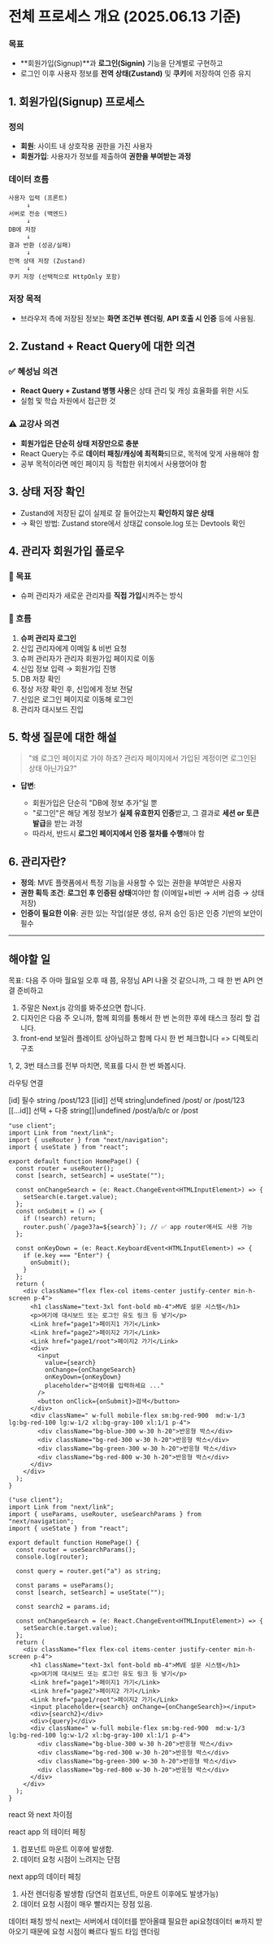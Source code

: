 # 전체 프로세스 개요 (2025.06.13 기준)

### 목표

- **회원가입(Signup)**과 **로그인(Signin)** 기능을 단계별로 구현하고
- 로그인 이후 사용자 정보를 **전역 상태(Zustand)** 및 **쿠키**에 저장하여 인증 유지

## 1. 회원가입(Signup) 프로세스

### 정의

- **회원**: 사이트 내 상호작용 권한을 가진 사용자
- **회원가입**: 사용자가 정보를 제출하여 **권한을 부여받는 과정**

### 데이터 흐름

```
사용자 입력 (프론트)
     ↓
서버로 전송 (백엔드)
     ↓
DB에 저장
     ↓
결과 반환 (성공/실패)
     ↓
전역 상태 저장 (Zustand)
     ↓
쿠키 저장 (선택적으로 HttpOnly 포함)
```

### 저장 목적

- 브라우저 측에 저장된 정보는 **화면 조건부 렌더링**, **API 호출 시 인증** 등에 사용됨.

## 2. Zustand + React Query에 대한 의견

### ✅ 혜성님 의견

- **React Query + Zustand 병행 사용**은 상태 관리 및 캐싱 효율화를 위한 시도
- 실험 및 학습 차원에서 접근한 것

### ⚠ 교강사 의견

- **회원가입은 단순히 상태 저장만으로 충분**
- React Query는 주로 **데이터 패칭/캐싱에 최적화**되므로, 목적에 맞게 사용해야 함
- 공부 목적이라면 메인 페이지 등 적합한 위치에서 사용했어야 함

## 3. 상태 저장 확인

- Zustand에 저장된 값이 실제로 잘 들어갔는지 **확인하지 않은 상태**
- → 확인 방법: Zustand store에서 상태값 console.log 또는 Devtools 확인

## 4. 관리자 회원가입 플로우

### 🎯 목표

- 슈퍼 관리자가 새로운 관리자를 **직접 가입**시켜주는 방식

### 🔄 흐름

1. **슈퍼 관리자 로그인**
2. 신입 관리자에게 이메일 & 비번 요청
3. 슈퍼 관리자가 관리자 회원가입 페이지로 이동
4. 신입 정보 입력 → 회원가입 진행
5. DB 저장 확인
6. 정상 저장 확인 후, 신입에게 정보 전달
7. 신입은 로그인 페이지로 이동해 로그인
8. 관리자 대시보드 진입

## 5. 학생 질문에 대한 해설

> "왜 로그인 페이지로 가야 하죠? 관리자 페이지에서 가입된 계정이면 로그인된 상태 아닌가요?"

- **답변**:

  - 회원가입은 단순히 "DB에 정보 추가"일 뿐
  - "로그인"은 해당 계정 정보가 **실제 유효한지 인증**받고, 그 결과로 **세션 or 토큰 발급**을 받는 과정
  - 따라서, 반드시 **로그인 페이지에서 인증 절차를 수행**해야 함

## 6. 관리자란?

- **정의**: MVE 플랫폼에서 특정 기능을 사용할 수 있는 권한을 부여받은 사용자
- **권한 획득 조건**: **로그인 후 인증된 상태**여야만 함 (이메일+비번 → 서버 검증 → 상태 저장)
- **인증이 필요한 이유**: 권한 있는 작업(설문 생성, 유저 승인 등)은 인증 기반의 보안이 필수

---

## 해야할 일

목표: 다음 주 아마 월요일 오후 때 쯤, 유정님 API 나올 것 같으니까, 그 때 한 번 API 연결 준비하고

1. 주말은 Next.js 강의를 봐주셨으면 합니다.
2. 디자인은 다음 주 오니까, 함께 회의를 통해서 한 번 논의한 후에 태스크 정리 할 겁니다.
3. front-end 보일러 플레이트 상아님하고 함께 다시 한 번 체크합니다 => 디렉토리 구조

1, 2, 3번 태스크를 전부 마치면, 목표를 다시 한 번 봐봅시다.

라우팅 연결

[id] 필수 string /post/123
[[id]] 선택 string|undefined /post/ or /post/123
[[...id]] 선택 + 다중 string[]|undefined /post/a/b/c or /post

```tsx
"use client";
import Link from "next/link";
import { useRouter } from "next/navigation";
import { useState } from "react";

export default function HomePage() {
  const router = useRouter();
  const [search, setSearch] = useState("");

  const onChangeSearch = (e: React.ChangeEvent<HTMLInputElement>) => {
    setSearch(e.target.value);
  };
  const onSubmit = () => {
    if (!search) return;
    router.push(`/page3?a=${search}`); // ✅ app router에서도 사용 가능
  };

  const onKeyDown = (e: React.KeyboardEvent<HTMLInputElement>) => {
    if (e.key === "Enter") {
      onSubmit();
    }
  };
  return (
    <div className="flex flex-col items-center justify-center min-h-screen p-4">
      <h1 className="text-3xl font-bold mb-4">MVE 설문 시스템</h1>
      <p>여기에 대시보드 또는 로그인 유도 링크 등 넣기</p>
      <Link href="page1">페이지1 가기</Link>
      <Link href="page2">페이지2 가기</Link>
      <Link href="page1/root">페이지2 가기</Link>
      <div>
        <input
          value={search}
          onChange={onChangeSearch}
          onKeyDown={onKeyDown}
          placeholder="검색어를 입력하세요 ..."
        />
        <button onClick={onSubmit}>검색</button>
      </div>
      <div className=" w-full mobile-flex sm:bg-red-900  md:w-1/3 lg:bg-red-100 lg:w-1/2 xl:bg-gray-100 xl:1/1 p-4">
        <div className="bg-blue-300 w-30 h-20">반응형 박스</div>
        <div className="bg-red-300 w-30 h-20">반응형 박스</div>
        <div className="bg-green-300 w-30 h-20">반응형 박스</div>
        <div className="bg-red-800 w-30 h-20">반응형 박스</div>
      </div>
    </div>
  );
}

("use client");
import Link from "next/link";
import { useParams, useRouter, useSearchParams } from "next/navigation";
import { useState } from "react";

export default function HomePage() {
  const router = useSearchParams();
  console.log(router);

  const query = router.get("a") as string;

  const params = useParams();
  const [search, setSearch] = useState("");

  const search2 = params.id;

  const onChangeSearch = (e: React.ChangeEvent<HTMLInputElement>) => {
    setSearch(e.target.value);
  };
  return (
    <div className="flex flex-col items-center justify-center min-h-screen p-4">
      <h1 className="text-3xl font-bold mb-4">MVE 설문 시스템</h1>
      <p>여기에 대시보드 또는 로그인 유도 링크 등 넣기</p>
      <Link href="page1">페이지1 가기</Link>
      <Link href="page2">페이지2 가기</Link>
      <Link href="page1/root">페이지2 가기</Link>
      <input placeholder={search} onChange={onChangeSearch}></input>
      <div>{search2}</div>
      <div>{query}</div>
      <div className=" w-full mobile-flex sm:bg-red-900  md:w-1/3 lg:bg-red-100 lg:w-1/2 xl:bg-gray-100 xl:1/1 p-4">
        <div className="bg-blue-300 w-30 h-20">반응형 박스</div>
        <div className="bg-red-300 w-30 h-20">반응형 박스</div>
        <div className="bg-green-300 w-30 h-20">반응형 박스</div>
        <div className="bg-red-800 w-30 h-20">반응형 박스</div>
      </div>
    </div>
  );
}
```

react 와 next 차이점

react app 의 테이터 페칭

1. 컴포넌트 마운트 이후에 발생함.
2. 데이터 요청 시점이 느려지는 단점

next app의 데이터 페칭

1. 사전 렌더링중 발생함 (당연히 컴포넌트, 마운트 이후에도 발생가능)
2. 데이터 요청 시점이 매우 빨라지는 장점 있음.

데이터 패칭 방식 next는 서버에서 데이터를 받아올떄 필요한 api요청데이터 ㅃ까지 받아오기 때문에 요청 시점이 빠르다
빌드 타임 렌더링
